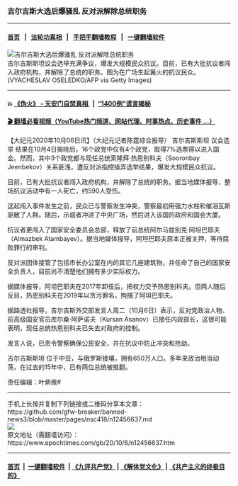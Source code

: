 ### 吉尔吉斯大选后爆骚乱 反对派解除总统职务
------------------------

#### [首页](https://github.com/gfw-breaker/banned-news3/blob/master/README.md) &nbsp;&nbsp;|&nbsp;&nbsp; [法轮功真相](https://github.com/begood0513/basic/blob/master/README.md)  &nbsp;&nbsp;|&nbsp;&nbsp; [手把手翻墙教程](https://github.com/gfw-breaker/guides/wiki)  &nbsp;&nbsp;|&nbsp;&nbsp; [一键翻墙软件](https://github.com/gfw-breaker/nogfw/blob/master/README.md)  



<div><img alt="吉尔吉斯大选后爆骚乱 反对派解除总统职务" class="attachment-djy_600_400 size-djy_600_400 wp-post-image" src="https://i.epochtimes.com/assets/uploads/2020/10/GettyImages-1228917710-600x400.jpg"/>
<div class="caption">
 吉尔吉斯斯坦议会选举充满争议，爆发大规模民众抗议。目前，已有大批抗议者闯入政府机构，并解除了总统的职务。图为在广场生起篝火的抗议民众。 (VYACHESLAV OSELEDKO/AFP via Getty Images)
</div></div><hr/>

#### 💥 [《伪火》 - 天安门自焚真相 ](http://158.247.195.190:10000/videos/blog/weihuo.html)&nbsp; |&nbsp; [“1400例”谎言揭秘  ](http://158.247.195.190:10000/videos/blog/jiexi1400.html)

#### [ 🎬  翻墙必看视频（YouTube热门频道、网站代理、时事热点、历史事件 ...）](https://github.com/gfw-breaker/links/blob/master/banned.md)

<div><p>
 【大纪元2020年10月06日讯】（大纪元记者陈霆综合报导）
 <ok href="https://www.epochtimes.com/gb/tag/%E5%90%89%E5%B0%94%E5%90%89%E6%96%AF%E6%96%AF%E5%9D%A6.html">
  吉尔吉斯斯坦
 </ok>
 <ok href="https://www.epochtimes.com/gb/tag/%E8%AE%AE%E4%BC%9A%E9%80%89%E4%B8%BE.html">
  议会选举
 </ok>
 结果在10月4日揭晓后，16个政党中仅有4个政党，取得7%选票得以进入国会。然而，其中3个政党都与现任总统索隆拜·热恩别科夫（Sooronbay Jeenbekov）关系匪浅，遭反对派指控操弄选举结果，爆发大规模民众抗议。
</p>
<p>
 目前，已有大批抗议者闯入政府机构，并解除了总统的职务。据当地媒体报导，整场抗议活动中有一人死亡，约590人受伤。
</p>
<p>
 这起闯入事件发生之前，民众已与警察发生冲突，警察最初用强力水柱和催泪瓦斯驱散了人群。随后，示威者冲进了中央广场，然后进入该国的政府和国会大厦。
</p>
<p>
 抗议者更闯入了国家安全委员会总部，释放了前总统阿尔马兹别克·阿坦巴耶夫（Almazbek Atambayev）。据当地媒体报导，阿坦巴耶夫原本正被关押，等待腐败罪行的审判。
</p>
<p>
 反对派团体接管了包括市长办公室在内的其它几座建筑物，并任命了自己的国家安全负责人，目前尚不清楚他们拥有多少实际权力。
</p>
<p>
 据媒体报导，阿坦巴耶夫在2017年卸任后，把权力交予热恩别科夫。但两人随后反目，热恩别科夫在2019年以贪污罪名，拘捕了阿坦巴耶夫。
</p>
<p>
 据路透社报导，吉尔吉斯外交部发言人周二（10月6日）表示，反对党政治人物、前高级国安官员库尔桑·阿萨诺夫（Kursan Asanov）已接任内政部长，这很可能表明，现任总统热恩别科夫已失去对政府的控制。
</p>
<p>
 发言人说，已责令警察确保公民安全，并在抗议中防止冲突和抢劫。
</p>
<p>
 <ok href="https://www.epochtimes.com/gb/tag/%E5%90%89%E5%B0%94%E5%90%89%E6%96%AF%E6%96%AF%E5%9D%A6.html">
  吉尔吉斯斯坦
 </ok>
 位于中亚，与俄罗斯接壤，拥有650万人口。多年来政治相当动荡，在过去的15年中，已有两位总统被推翻。
</p>
<p>
 责任编辑：叶紫微#
</p>
</div>
<hr/>
手机上长按并复制下列链接或二维码分享本文章：<br/>
https://github.com/gfw-breaker/banned-news3/blob/master/pages/nsc418/n12456637.md <br/>
<a href='https://github.com/gfw-breaker/banned-news3/blob/master/pages/nsc418/n12456637.md'><img src='https://github.com/gfw-breaker/banned-news3/blob/master/pages/nsc418/n12456637.md.png'/></a> <br/>
原文地址（需翻墙访问）：https://www.epochtimes.com/gb/20/10/6/n12456637.htm


------------------------
#### [首页](https://github.com/gfw-breaker/banned-news3/blob/master/README.md) &nbsp;|&nbsp; [一键翻墙软件](https://github.com/gfw-breaker/nogfw/blob/master/README.md) &nbsp;| [《九评共产党》](https://github.com/gfw-breaker/9ping.md/blob/master/README.md#九评之一评共产党是什么) | [《解体党文化》](https://github.com/gfw-breaker/jtdwh.md/blob/master/README.md) | [《共产主义的终极目的》](https://github.com/gfw-breaker/gczydzjmd.md/blob/master/README.md)


<img src='http://gfw-breaker.win/banned-news3/pages/nsc418/n12456637.md' width='0px' height='0px'/>
